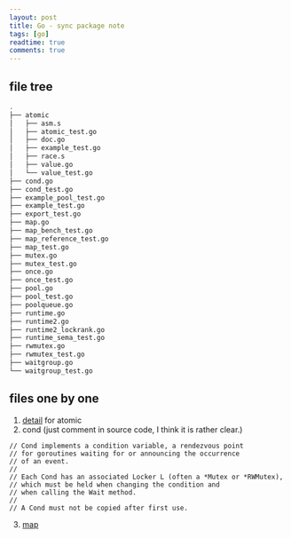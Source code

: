 ```yaml
---
layout: post
title: Go - sync package note
tags: [go]
readtime: true
comments: true
---
```


## file tree
```sh
.
├── atomic
│   ├── asm.s
│   ├── atomic_test.go
│   ├── doc.go
│   ├── example_test.go
│   ├── race.s
│   ├── value.go
│   └── value_test.go
├── cond.go
├── cond_test.go
├── example_pool_test.go
├── example_test.go
├── export_test.go
├── map.go
├── map_bench_test.go
├── map_reference_test.go
├── map_test.go
├── mutex.go
├── mutex_test.go
├── once.go
├── once_test.go
├── pool.go
├── pool_test.go
├── poolqueue.go
├── runtime.go
├── runtime2.go
├── runtime2_lockrank.go
├── runtime_sema_test.go
├── rwmutex.go
├── rwmutex_test.go
├── waitgroup.go
└── waitgroup_test.go
```

## files one by one
1. [detail](2021-05-11-atomic_cn.md) for atomic
2. cond (just comment in source code, I think it is rather clear.)
```
// Cond implements a condition variable, a rendezvous point
// for goroutines waiting for or announcing the occurrence
// of an event.
//
// Each Cond has an associated Locker L (often a *Mutex or *RWMutex),
// which must be held when changing the condition and
// when calling the Wait method.
//
// A Cond must not be copied after first use.
```
3. [map](./2021-05-17-map.md)



